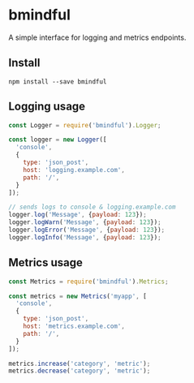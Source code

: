 # bmindful

A simple interface for logging and metrics endpoints.

## Install

    npm install --save bmindful

## Logging usage

```javascript
const Logger = require('bmindful').Logger;

const logger = new Logger([
  'console',
  {
    type: 'json_post',
    host: 'logging.example.com',
    path: '/',
  }
]);

// sends logs to console & logging.example.com
logger.log('Message', {payload: 123});
logger.logWarn('Message', {payload: 123});
logger.logError('Message', {payload: 123});
logger.logInfo('Message', {payload: 123});
```

## Metrics usage

```javascript
const Metrics = require('bmindful').Metrics;

const metrics = new Metrics('myapp', [
  'console',
  {
    type: 'json_post',
    host: 'metrics.example.com',
    path: '/',
  }
]);

metrics.increase('category', 'metric');
metrics.decrease('category', 'metric');
```
